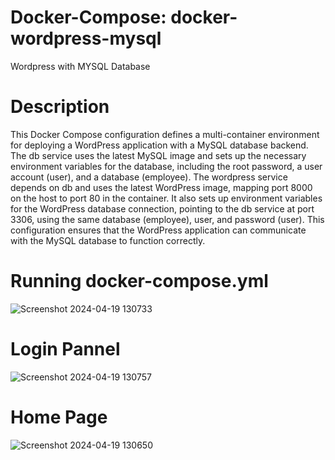 # Docker-Compose: docker-wordpress-mysql
Wordpress with MYSQL Database

# Description
This Docker Compose configuration defines a multi-container environment for deploying a WordPress application with a MySQL database backend. The db service uses the latest MySQL image and sets up the necessary environment variables for the database, including the root password, a user account (user), and a database (employee). The wordpress service depends on db and uses the latest WordPress image, mapping port 8000 on the host to port 80 in the container. It also sets up environment variables for the WordPress database connection, pointing to the db service at port 3306, using the same database (employee), user, and password (user). This configuration ensures that the WordPress application can communicate with the MySQL database to function correctly.

# Running docker-compose.yml 
![Screenshot 2024-04-19 130733](https://github.com/A1iw4r3/docker-wordpress-mysql/assets/124252109/84dff503-6816-4e83-9305-1d663b427655)

# Login Pannel
![Screenshot 2024-04-19 130757](https://github.com/A1iw4r3/docker-wordpress-mysql/assets/124252109/d9769392-e23e-4e79-87e3-e865d59b262d)

# Home Page
![Screenshot 2024-04-19 130650](https://github.com/A1iw4r3/docker-wordpress-mysql/assets/124252109/5b9a700f-8434-4733-a0fc-792a4beedadb)
